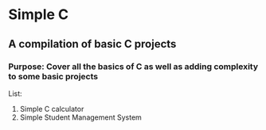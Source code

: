 # Simple C

## A compilation of basic C projects

### Purpose: Cover all the basics of C as well as adding complexity to some basic projects

List:
1. Simple C calculator
2. Simple Student Management System
